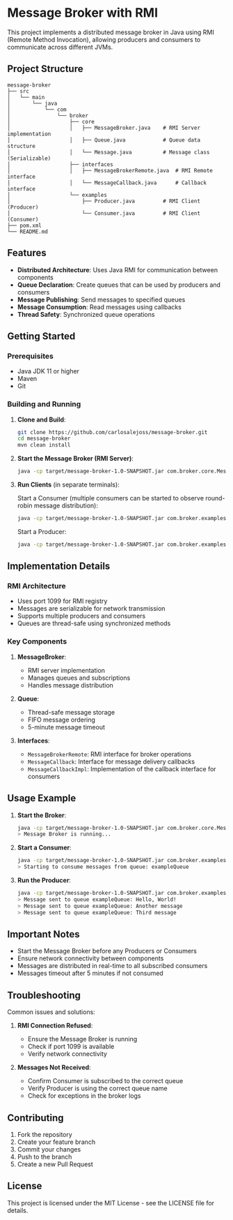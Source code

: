 # Message Broker with RMI

This project implements a distributed message broker in Java using RMI (Remote Method Invocation), allowing producers and consumers to communicate across different JVMs.

## Project Structure

``` plaintext
message-broker
├── src
│   └── main
│       └── java
│           └── com
│               └── broker
│                   ├── core
│                   │   ├── MessageBroker.java    # RMI Server implementation
│                   │   ├── Queue.java            # Queue data structure
│                   │   └── Message.java          # Message class (Serializable)
│                   ├── interfaces
│                   │   ├── MessageBrokerRemote.java  # RMI Remote interface
│                   │   └── MessageCallback.java      # Callback interface
│                   └── examples
│                       ├── Producer.java         # RMI Client (Producer)
│                       └── Consumer.java         # RMI Client (Consumer)
├── pom.xml
└── README.md
```

## Features

- **Distributed Architecture**: Uses Java RMI for communication between components
- **Queue Declaration**: Create queues that can be used by producers and consumers
- **Message Publishing**: Send messages to specified queues
- **Message Consumption**: Read messages using callbacks
- **Thread Safety**: Synchronized queue operations

## Getting Started

### Prerequisites

- Java JDK 11 or higher
- Maven
- Git

### Building and Running

1. **Clone and Build**:

   ```bash
   git clone https://github.com/carlosalejoss/message-broker.git
   cd message-broker
   mvn clean install
   ```

2. **Start the Message Broker (RMI Server)**:

   ```bash
   java -cp target/message-broker-1.0-SNAPSHOT.jar com.broker.core.MessageBroker
   ```

3. **Run Clients** (in separate terminals):

   Start a Consumer (multiple consumers can be started to observe round-robin message distribution):

   ```bash
   java -cp target/message-broker-1.0-SNAPSHOT.jar com.broker.examples.Consumer
   ```

   Start a Producer:

   ```bash
   java -cp target/message-broker-1.0-SNAPSHOT.jar com.broker.examples.Producer
   ```

## Implementation Details

### RMI Architecture

- Uses port 1099 for RMI registry
- Messages are serializable for network transmission
- Supports multiple producers and consumers
- Queues are thread-safe using synchronized methods

### Key Components

1. **MessageBroker**:
   - RMI server implementation
   - Manages queues and subscriptions
   - Handles message distribution

2. **Queue**:
   - Thread-safe message storage
   - FIFO message ordering
   - 5-minute message timeout

3. **Interfaces**:
   - `MessageBrokerRemote`: RMI interface for broker operations
   - `MessageCallback`: Interface for message delivery callbacks
   - `MessageCallbackImpl`: Implementation of the callback interface for consumers

## Usage Example

1. **Start the Broker**:

   ```bash
   java -cp target/message-broker-1.0-SNAPSHOT.jar com.broker.core.MessageBroker
   > Message Broker is running...
   ```

2. **Start a Consumer**:

   ```bash
   java -cp target/message-broker-1.0-SNAPSHOT.jar com.broker.examples.Consumer
   > Starting to consume messages from queue: exampleQueue
   ```

3. **Run the Producer**:

   ```bash
   java -cp target/message-broker-1.0-SNAPSHOT.jar com.broker.examples.Producer
   > Message sent to queue exampleQueue: Hello, World!
   > Message sent to queue exampleQueue: Another message
   > Message sent to queue exampleQueue: Third message
   ```

## Important Notes

- Start the Message Broker before any Producers or Consumers
- Ensure network connectivity between components
- Messages are distributed in real-time to all subscribed consumers
- Messages timeout after 5 minutes if not consumed

## Troubleshooting

Common issues and solutions:

1. **RMI Connection Refused**:
   - Ensure the Message Broker is running
   - Check if port 1099 is available
   - Verify network connectivity

2. **Messages Not Received**:
   - Confirm Consumer is subscribed to the correct queue
   - Verify Producer is using the correct queue name
   - Check for exceptions in the broker logs

## Contributing

1. Fork the repository
2. Create your feature branch
3. Commit your changes
4. Push to the branch
5. Create a new Pull Request

## License

This project is licensed under the MIT License - see the LICENSE file for details.